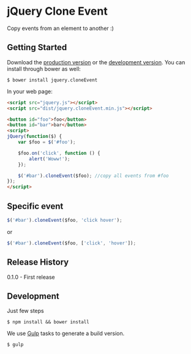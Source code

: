 # jQuery Clone Event

Copy events from an element to another :)

## Getting Started

Download the [production version][min] or the [development version][max]. You can install through bower as well:

```CLI
$ bower install jquery.cloneEvent
```

[min]: https://raw.github.com/instaclick/jquery.cloneEvent/master/dist/jquery.cloneEvent.min.js
[max]: https://raw.github.com/instaclick/jquery.cloneEvent/master/jquery.cloneEvent.js

In your web page:

```html
<script src="jquery.js"></script>
<script src="dist/jquery.cloneEvent.min.js"></script>

<button id="foo">foo</button>
<button id="bar">bar</button>
<script>
jQuery(function($) {
    var $foo = $('#foo');

    $foo.on('click', function () {
        alert('Woww!');
    });

    $('#bar').cloneEvent($foo); //copy all events from #foo
});
</script>
```

## Specific event
```js
$('#bar').cloneEvent($foo, 'click hover');
```
or

```js
$('#bar').cloneEvent($foo, ['click', 'hover']);
```

## Release History
0.1.0 - First release

## Development
Just few steps

```CLI
$ npm install && bower install
```

We use [Gulp](http://gulpjs.com) tasks to generate a build version.

```CLI
$ gulp
```
